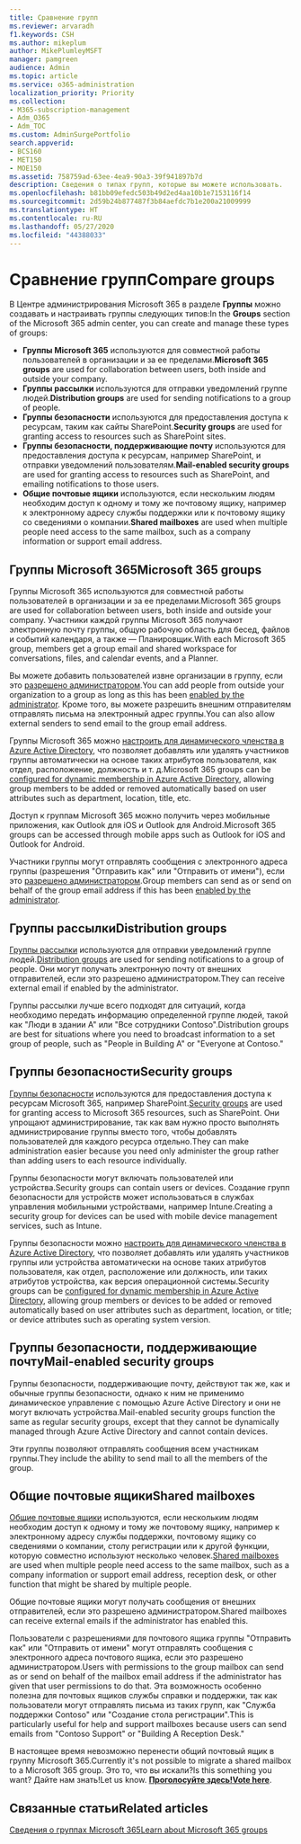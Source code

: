 ```yaml
---
title: Сравнение групп
ms.reviewer: arvaradh
f1.keywords: CSH
ms.author: mikeplum
author: MikePlumleyMSFT
manager: pamgreen
audience: Admin
ms.topic: article
ms.service: o365-administration
localization_priority: Priority
ms.collection:
- M365-subscription-management
- Adm_O365
- Adm_TOC
ms.custom: AdminSurgePortfolio
search.appverid:
- BCS160
- MET150
- MOE150
ms.assetid: 758759ad-63ee-4ea9-90a3-39f941897b7d
description: Сведения о типах групп, которые вы можете использовать.
ms.openlocfilehash: b81bb09efedc503b49d2ed4aa10b1e7153116f14
ms.sourcegitcommit: 2d59b24b877487f3b84aefdc7b1e200a21009999
ms.translationtype: HT
ms.contentlocale: ru-RU
ms.lasthandoff: 05/27/2020
ms.locfileid: "44388033"
---
```

# <a name="compare-groups"></a><span data-ttu-id="dd703-103">Сравнение групп</span><span class="sxs-lookup"><span data-stu-id="dd703-103">Compare groups</span></span>

<span data-ttu-id="dd703-104">В Центре администрирования Microsoft 365 в разделе **Группы** можно создавать и настраивать группы следующих типов:</span><span class="sxs-lookup"><span data-stu-id="dd703-104">In the **Groups** section of the Microsoft 365 admin center, you can create and manage these types of groups:</span></span> 

- <span data-ttu-id="dd703-105">**Группы Microsoft 365** используются для совместной работы пользователей в организации и за ее пределами.</span><span class="sxs-lookup"><span data-stu-id="dd703-105">**Microsoft 365 groups** are used for collaboration between users, both inside and outside your company.</span></span>
- <span data-ttu-id="dd703-106">**Группы рассылки** используются для отправки уведомлений группе людей.</span><span class="sxs-lookup"><span data-stu-id="dd703-106">**Distribution groups** are used for sending notifications to a group of people.</span></span>
- <span data-ttu-id="dd703-107">**Группы безопасности** используются для предоставления доступа к ресурсам, таким как сайты SharePoint.</span><span class="sxs-lookup"><span data-stu-id="dd703-107">**Security groups** are used for granting access to resources such as SharePoint sites.</span></span>
- <span data-ttu-id="dd703-108">**Группы безопасности, поддерживающие почту** используются для предоставления доступа к ресурсам, например SharePoint, и отправки уведомлений пользователям.</span><span class="sxs-lookup"><span data-stu-id="dd703-108">**Mail-enabled security groups** are used for granting access to resources such as SharePoint, and emailing notifications to those users.</span></span>
- <span data-ttu-id="dd703-109">**Общие почтовые ящики** используются, если нескольким людям необходим доступ к одному и тому же почтовому ящику, например к электронному адресу службы поддержки или к почтовому ящику со сведениями о компании.</span><span class="sxs-lookup"><span data-stu-id="dd703-109">**Shared mailboxes** are used when multiple people need access to the same mailbox, such as a company information or support email address.</span></span>

## <a name="microsoft-365-groups"></a><span data-ttu-id="dd703-110">Группы Microsoft 365</span><span class="sxs-lookup"><span data-stu-id="dd703-110">Microsoft 365 groups</span></span>

<span data-ttu-id="dd703-111">Группы Microsoft 365 используются для совместной работы пользователей в организации и за ее пределами.</span><span class="sxs-lookup"><span data-stu-id="dd703-111">Microsoft 365 groups are used for collaboration between users, both inside and outside your company.</span></span> <span data-ttu-id="dd703-112">Участники каждой группы Microsoft 365 получают электронную почту группы, общую рабочую область для бесед, файлов и событий календаря, а также — Планировщик.</span><span class="sxs-lookup"><span data-stu-id="dd703-112">With each Microsoft 365 group, members get a group email and shared workspace for conversations, files, and calendar events, and a Planner.</span></span>

<span data-ttu-id="dd703-113">Вы можете добавить пользователей извне организации в группу, если это [разрешено администратором](manage-guest-access-in-groups.md).</span><span class="sxs-lookup"><span data-stu-id="dd703-113">You can add people from outside your organization to a group as long as this has been [enabled by the administrator](manage-guest-access-in-groups.md).</span></span> <span data-ttu-id="dd703-114">Кроме того, вы можете разрешить внешним отправителям отправлять письма на электронный адрес группы.</span><span class="sxs-lookup"><span data-stu-id="dd703-114">You can also allow external senders to send email to the group email address.</span></span>

<span data-ttu-id="dd703-115">Группы Microsoft 365 можно [настроить для динамического членства в Azure Active Directory](https://docs.microsoft.com/azure/active-directory/users-groups-roles/groups-change-type), что позволяет добавлять или удалять участников группы автоматически на основе таких атрибутов пользователя, как отдел, расположение, должность и т. д.</span><span class="sxs-lookup"><span data-stu-id="dd703-115">Microsoft 365 groups can be [configured for dynamic membership in Azure Active Directory](https://docs.microsoft.com/azure/active-directory/users-groups-roles/groups-change-type), allowing group members to be added or removed automatically based on user attributes such as department, location, title, etc.</span></span>

<span data-ttu-id="dd703-116">Доступ к группам Microsoft 365 можно получить через мобильные приложения, как Outlook для iOS и Outlook для Android.</span><span class="sxs-lookup"><span data-stu-id="dd703-116">Microsoft 365 groups can be accessed through mobile apps such as Outlook for iOS and Outlook for Android.</span></span>

<span data-ttu-id="dd703-117">Участники группы могут отправлять сообщения с электронного адреса группы (разрешения "Отправить как" или "Отправить от имени"), если это [разрешено администратором](allow-members-to-send-as-or-send-on-behalf-of-group.md).</span><span class="sxs-lookup"><span data-stu-id="dd703-117">Group members can send as or send on behalf of the group email address if this has been [enabled by the administrator](allow-members-to-send-as-or-send-on-behalf-of-group.md).</span></span>

## <a name="distribution-groups"></a><span data-ttu-id="dd703-118">Группы рассылки</span><span class="sxs-lookup"><span data-stu-id="dd703-118">Distribution groups</span></span>

<span data-ttu-id="dd703-119">[Группы рассылки](https://docs.microsoft.com/exchange/recipients-in-exchange-online/manage-distribution-groups/manage-distribution-groups) используются для отправки уведомлений группе людей.</span><span class="sxs-lookup"><span data-stu-id="dd703-119">[Distribution groups](https://docs.microsoft.com/exchange/recipients-in-exchange-online/manage-distribution-groups/manage-distribution-groups) are used for sending notifications to a group of people.</span></span> <span data-ttu-id="dd703-120">Они могут получать электронную почту от внешних отправителей, если это разрешено администратором.</span><span class="sxs-lookup"><span data-stu-id="dd703-120">They can receive external email if enabled by the administrator.</span></span>

<span data-ttu-id="dd703-121">Группы рассылки лучше всего подходят для ситуаций, когда необходимо передать информацию определенной группе людей, такой как "Люди в здании А" или "Все сотрудники Contoso".</span><span class="sxs-lookup"><span data-stu-id="dd703-121">Distribution groups are best for situations where you need to broadcast information to a set group of people, such as "People in Building A" or "Everyone at Contoso."</span></span>

## <a name="security-groups"></a><span data-ttu-id="dd703-122">Группы безопасности</span><span class="sxs-lookup"><span data-stu-id="dd703-122">Security groups</span></span>

<span data-ttu-id="dd703-123">[Группы безопасности](../email/create-edit-or-delete-a-security-group.md) используются для предоставления доступа к ресурсам Microsoft 365, например SharePoint.</span><span class="sxs-lookup"><span data-stu-id="dd703-123">[Security groups](../email/create-edit-or-delete-a-security-group.md) are used for granting access to Microsoft 365 resources, such as SharePoint.</span></span> <span data-ttu-id="dd703-124">Они упрощают администрирование, так как вам нужно просто выполнять администрирование группы вместо того, чтобы добавлять пользователей для каждого ресурса отдельно.</span><span class="sxs-lookup"><span data-stu-id="dd703-124">They can make administration easier because you need only administer the group rather than adding users to each resource individually.</span></span>

<span data-ttu-id="dd703-125">Группы безопасности могут включать пользователей или устройства.</span><span class="sxs-lookup"><span data-stu-id="dd703-125">Security groups can contain users or devices.</span></span> <span data-ttu-id="dd703-126">Создание групп безопасности для устройств может использоваться в службах управления мобильными устройствами, например Intune.</span><span class="sxs-lookup"><span data-stu-id="dd703-126">Creating a security group for devices can be used with mobile device management services, such as Intune.</span></span>

<span data-ttu-id="dd703-127">Группы безопасности можно [настроить для динамического членства в Azure Active Directory](https://docs.microsoft.com/azure/active-directory/users-groups-roles/groups-change-type), что позволяет добавлять или удалять участников группы или устройства автоматически на основе таких атрибутов пользователя, как отдел, расположение или должность, или таких атрибутов устройства, как версия операционной системы.</span><span class="sxs-lookup"><span data-stu-id="dd703-127">Security groups can be [configured for dynamic membership in Azure Active Directory](https://docs.microsoft.com/azure/active-directory/users-groups-roles/groups-change-type), allowing group members or devices to be added or removed automatically based on user attributes such as department, location, or title; or device attributes such as operating system version.</span></span>

## <a name="mail-enabled-security-groups"></a><span data-ttu-id="dd703-128">Группы безопасности, поддерживающие почту</span><span class="sxs-lookup"><span data-stu-id="dd703-128">Mail-enabled security groups</span></span>

<span data-ttu-id="dd703-129">Группы безопасности, поддерживающие почту, действуют так же, как и обычные группы безопасности, однако к ним не применимо динамическое управление с помощью Azure Active Directory и они не могут включать устройства.</span><span class="sxs-lookup"><span data-stu-id="dd703-129">Mail-enabled security groups function the same as regular security groups, except that they cannot be dynamically managed through Azure Active Directory and cannot contain devices.</span></span>

<span data-ttu-id="dd703-130">Эти группы позволяют отправлять сообщения всем участникам группы.</span><span class="sxs-lookup"><span data-stu-id="dd703-130">They include the ability to send mail to all the members of the group.</span></span>

## <a name="shared-mailboxes"></a><span data-ttu-id="dd703-131">Общие почтовые ящики</span><span class="sxs-lookup"><span data-stu-id="dd703-131">Shared mailboxes</span></span>

<span data-ttu-id="dd703-132">[Общие почтовые ящики](../email/create-a-shared-mailbox.md) используются, если нескольким людям необходим доступ к одному и тому же почтовому ящику, например к электронному адресу службы поддержки, почтовому ящику со сведениями о компании, столу регистрации или к другой функции, которую совместно используют несколько человек.</span><span class="sxs-lookup"><span data-stu-id="dd703-132">[Shared mailboxes](../email/create-a-shared-mailbox.md) are used when multiple people need access to the same mailbox, such as a company information or support email address, reception desk, or other function that might be shared by multiple people.</span></span>

<span data-ttu-id="dd703-133">Общие почтовые ящики могут получать сообщения от внешних отправителей, если это разрешено администратором.</span><span class="sxs-lookup"><span data-stu-id="dd703-133">Shared mailboxes can receive external emails if the administrator has enabled this.</span></span>

<span data-ttu-id="dd703-134">Пользователи с разрешениями для почтового ящика группы "Отправить как" или "Отправить от имени" могут отправлять сообщения с электронного адреса почтового ящика, если это разрешено администратором.</span><span class="sxs-lookup"><span data-stu-id="dd703-134">Users with permissions to the group mailbox can send as or send on behalf of the mailbox email address if the administrator has given that user permissions to do that.</span></span> <span data-ttu-id="dd703-135">Эта возможность особенно полезна для почтовых ящиков службы справки и поддержки, так как пользователи могут отправлять письма из таких групп, как "Служба поддержки Contoso" или "Создание стола регистрации".</span><span class="sxs-lookup"><span data-stu-id="dd703-135">This is particularly useful for help and support mailboxes because users can send emails from "Contoso Support" or "Building A Reception Desk."</span></span>

<span data-ttu-id="dd703-136">В настоящее время невозможно перенести общий почтовый ящик в группу Microsoft 365.</span><span class="sxs-lookup"><span data-stu-id="dd703-136">Currently it's not possible to migrate a shared mailbox to a Microsoft 365 group.</span></span> <span data-ttu-id="dd703-137">Это то, что вы искали?</span><span class="sxs-lookup"><span data-stu-id="dd703-137">Is this something you want?</span></span> <span data-ttu-id="dd703-138">Дайте нам знать!</span><span class="sxs-lookup"><span data-stu-id="dd703-138">Let us know.</span></span> <span data-ttu-id="dd703-139">**[Проголосуйте здесь!](https://go.microsoft.com/fwlink/?linkid=871518)**</span><span class="sxs-lookup"><span data-stu-id="dd703-139">**[Vote here](https://go.microsoft.com/fwlink/?linkid=871518)**.</span></span>

## <a name="related-articles"></a><span data-ttu-id="dd703-140">Связанные статьи</span><span class="sxs-lookup"><span data-stu-id="dd703-140">Related articles</span></span>

[<span data-ttu-id="dd703-141">Сведения о группах Microsoft 365</span><span class="sxs-lookup"><span data-stu-id="dd703-141">Learn about Microsoft 365 groups</span></span>](https://support.office.com/article/b565caa1-5c40-40ef-9915-60fdb2d97fa2)
